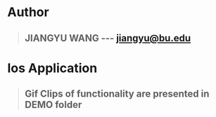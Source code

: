 # Author
>## JIANGYU WANG --- jiangyu@bu.edu

#  Ios Application
>## Gif Clips of functionality are presented in DEMO folder

